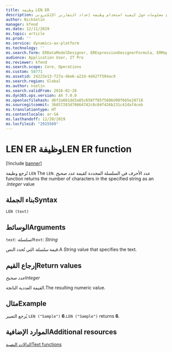 ```yaml
---
title: وظيفة LEN ER
description: يوفر هذا الموضوع معلومات حول كيفية استخدام وظيفة إعداد التقارير الإلكتروني LEN (ER).
author: NickSelin
manager: kfend
ms.date: 12/11/2019
ms.topic: article
ms.prod: ''
ms.service: dynamics-ax-platform
ms.technology: ''
ms.search.form: ERDataModelDesigner, ERExpressionDesignerFormula, ERMappedFormatDesigner, ERModelMappingDesigner
audience: Application User, IT Pro
ms.reviewer: kfend
ms.search.scope: Core, Operations
ms.custom: 58771
ms.assetid: 24223e13-727a-4be6-a22d-4d427f504ac9
ms.search.region: Global
ms.author: nselin
ms.search.validFrom: 2016-02-28
ms.dyn365.ops.version: AX 7.0.0
ms.openlocfilehash: d6f2a661dd3a85c658ff85f5886d98f665e28718
ms.sourcegitcommit: 36857283d70664742c8c04f426b231c42daf4ceb
ms.translationtype: HT
ms.contentlocale: ar-SA
ms.lasthandoff: 12/20/2019
ms.locfileid: "2915569"
---
```

# <span data-ttu-id="a206e-103"><a name="LEN">LEN ER وظيفة</a></span><span class="sxs-lookup"><span data-stu-id="a206e-103"><a name="LEN">LEN ER function</a></span></span>

[!include [banner](../includes/banner.md)]

<span data-ttu-id="a206e-104">تُرجع وظيفة `LEN` عدد الأحرف في السلسلة المحددة كقيمة *‏‫عدد صحيح* .</span><span class="sxs-lookup"><span data-stu-id="a206e-104">The `LEN` function returns the number of characters in the specified string as an *Integer* value.</span></span>

## <a name="syntax"></a><span data-ttu-id="a206e-105">بناء الجملة</span><span class="sxs-lookup"><span data-stu-id="a206e-105">Syntax</span></span>

```
LEN (text)
```

## <a name="arguments"></a><span data-ttu-id="a206e-106">الوسائط</span><span class="sxs-lookup"><span data-stu-id="a206e-106">Arguments</span></span>

<span data-ttu-id="a206e-107">`text`: *السلسلة*</span><span class="sxs-lookup"><span data-stu-id="a206e-107">`text`: *String*</span></span>

<span data-ttu-id="a206e-108">قيمة *سلسلة* التي تُحدد النص.</span><span class="sxs-lookup"><span data-stu-id="a206e-108">A *String* value that specifies the text.</span></span>

## <a name="return-values"></a><span data-ttu-id="a206e-109">إرجاع القيم</span><span class="sxs-lookup"><span data-stu-id="a206e-109">Return values</span></span>

<span data-ttu-id="a206e-110">*عدد صحيح*</span><span class="sxs-lookup"><span data-stu-id="a206e-110">*Integer*</span></span>

<span data-ttu-id="a206e-111">القيمة العددية الناتجة.</span><span class="sxs-lookup"><span data-stu-id="a206e-111">The resulting numeric value.</span></span>

## <a name="example"></a><span data-ttu-id="a206e-112">مثال</span><span class="sxs-lookup"><span data-stu-id="a206e-112">Example</span></span>

<span data-ttu-id="a206e-113">يُرجع التعبير `LEN ("Sample")` **6**.</span><span class="sxs-lookup"><span data-stu-id="a206e-113">`LEN ("Sample")` returns **6**.</span></span>

## <a name="additional-resources"></a><span data-ttu-id="a206e-114">الموارد الإضافية</span><span class="sxs-lookup"><span data-stu-id="a206e-114">Additional resources</span></span>

[<span data-ttu-id="a206e-115">الدالات النصية</span><span class="sxs-lookup"><span data-stu-id="a206e-115">Text functions</span></span>](er-functions-category-text.md)
